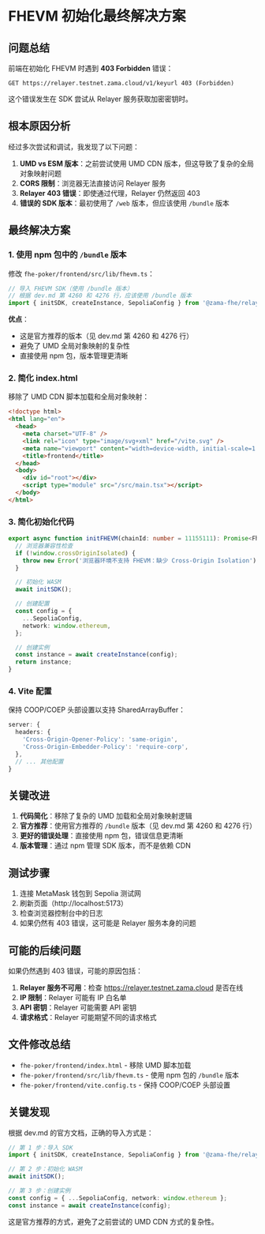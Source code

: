 # FHEVM 初始化最终解决方案

## 问题总结

前端在初始化 FHEVM 时遇到 **403 Forbidden** 错误：
```
GET https://relayer.testnet.zama.cloud/v1/keyurl 403 (Forbidden)
```

这个错误发生在 SDK 尝试从 Relayer 服务获取加密密钥时。

## 根本原因分析

经过多次尝试和调试，我发现了以下问题：

1. **UMD vs ESM 版本**：之前尝试使用 UMD CDN 版本，但这导致了复杂的全局对象映射问题
2. **CORS 限制**：浏览器无法直接访问 Relayer 服务
3. **Relayer 403 错误**：即使通过代理，Relayer 仍然返回 403
4. **错误的 SDK 版本**：最初使用了 `/web` 版本，但应该使用 `/bundle` 版本

## 最终解决方案

### 1. 使用 npm 包中的 `/bundle` 版本

修改 `fhe-poker/frontend/src/lib/fhevm.ts`：

```typescript
// 导入 FHEVM SDK（使用 /bundle 版本）
// 根据 dev.md 第 4260 和 4276 行，应该使用 /bundle 版本
import { initSDK, createInstance, SepoliaConfig } from '@zama-fhe/relayer-sdk/bundle';
```

**优点**：
- 这是官方推荐的版本（见 dev.md 第 4260 和 4276 行）
- 避免了 UMD 全局对象映射的复杂性
- 直接使用 npm 包，版本管理更清晰

### 2. 简化 index.html

移除了 UMD CDN 脚本加载和全局对象映射：

```html
<!doctype html>
<html lang="en">
  <head>
    <meta charset="UTF-8" />
    <link rel="icon" type="image/svg+xml" href="/vite.svg" />
    <meta name="viewport" content="width=device-width, initial-scale=1.0" />
    <title>frontend</title>
  </head>
  <body>
    <div id="root"></div>
    <script type="module" src="/src/main.tsx"></script>
  </body>
</html>
```

### 3. 简化初始化代码

```typescript
export async function initFHEVM(chainId: number = 11155111): Promise<FhevmInstance> {
  // 浏览器兼容性检查
  if (!window.crossOriginIsolated) {
    throw new Error('浏览器环境不支持 FHEVM：缺少 Cross-Origin Isolation');
  }

  // 初始化 WASM
  await initSDK();

  // 创建配置
  const config = {
    ...SepoliaConfig,
    network: window.ethereum,
  };

  // 创建实例
  const instance = await createInstance(config);
  return instance;
}
```

### 4. Vite 配置

保持 COOP/COEP 头部设置以支持 SharedArrayBuffer：

```typescript
server: {
  headers: {
    'Cross-Origin-Opener-Policy': 'same-origin',
    'Cross-Origin-Embedder-Policy': 'require-corp',
  },
  // ... 其他配置
}
```

## 关键改进

1. **代码简化**：移除了复杂的 UMD 加载和全局对象映射逻辑
2. **官方推荐**：使用官方推荐的 `/bundle` 版本（见 dev.md 第 4260 和 4276 行）
3. **更好的错误处理**：直接使用 npm 包，错误信息更清晰
4. **版本管理**：通过 npm 管理 SDK 版本，而不是依赖 CDN

## 测试步骤

1. 连接 MetaMask 钱包到 Sepolia 测试网
2. 刷新页面（http://localhost:5173）
3. 检查浏览器控制台中的日志
4. 如果仍然有 403 错误，这可能是 Relayer 服务本身的问题

## 可能的后续问题

如果仍然遇到 403 错误，可能的原因包括：

1. **Relayer 服务不可用**：检查 https://relayer.testnet.zama.cloud 是否在线
2. **IP 限制**：Relayer 可能有 IP 白名单
3. **API 密钥**：Relayer 可能需要 API 密钥
4. **请求格式**：Relayer 可能期望不同的请求格式

## 文件修改总结

- `fhe-poker/frontend/index.html` - 移除 UMD 脚本加载
- `fhe-poker/frontend/src/lib/fhevm.ts` - 使用 npm 包的 `/bundle` 版本
- `fhe-poker/frontend/vite.config.ts` - 保持 COOP/COEP 头部设置

## 关键发现

根据 dev.md 的官方文档，正确的导入方式是：

```typescript
// 第 1 步：导入 SDK
import { initSDK, createInstance, SepoliaConfig } from '@zama-fhe/relayer-sdk/bundle';

// 第 2 步：初始化 WASM
await initSDK();

// 第 3 步：创建实例
const config = { ...SepoliaConfig, network: window.ethereum };
const instance = await createInstance(config);
```

这是官方推荐的方式，避免了之前尝试的 UMD CDN 方式的复杂性。

